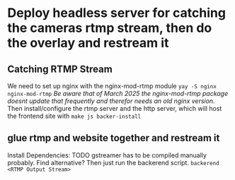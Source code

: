 # Deploy headless server for catching the cameras rtmp stream, then do the overlay and restream it
## Catching RTMP Stream
We need to set up nginx with the nginx-mod-rtmp module
`yay -S nginx nginx-mod-rtmp`
*Be aware that of March 2025 the nginx-mod-rtmp package doesnt update that frequently and therefor needs an old nginx version.*
Then install/configure the rtmp server and the http server, which will host the frontend site with `make js backer-install`
## glue rtmp and website together and restream it
Install Dependencies:
TODO gstreamer has to be compiled manually probably. Find alternative?
Then just run the backerend script.
`backerend <RTMP Output Stream>`
